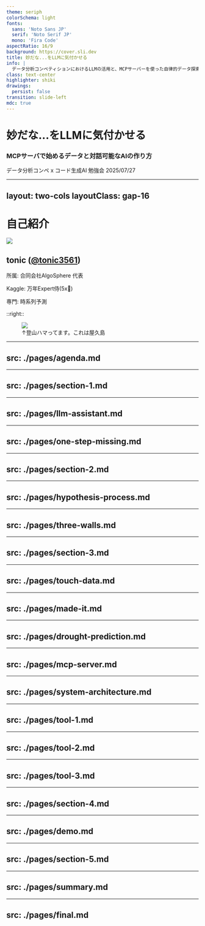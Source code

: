 ```yaml
---
theme: seriph
colorSchema: light
fonts:
  sans: 'Noto Sans JP'
  serif: 'Noto Serif JP'
  mono: 'Fira Code'
aspectRatio: 16/9
background: https://cover.sli.dev
title: 妙だな...をLLMに気付かせる
info: |
  データ分析コンペティションにおけるLLMの活用と、MCPサーバーを使った自律的データ探索の実現方法について
class: text-center
highlighter: shiki
drawings:
  persist: false
transition: slide-left
mdc: true
---
```


# 妙だな...をLLMに気付かせる

### MCPサーバで始めるデータと対話可能なAIの作り方

<div class="abs-br m-6 flex flex-col text-sm text-gray-400">
  <span>データ分析コンペ x コード生成AI 勉強会</span>
  <span>2025/07/27</span>
</div>


---
layout: two-cols
layoutClass: gap-16
---

# 自己紹介
<div class="flex flex-col items-center justify-center">
  <img src="/work/assets/kaggle_icon.png" class="w-1/2 mb-3">
  <div class="text-left">
    <h2 class="text-2xl mb-1">tonic (<a href="https://x.com/tonic3561" target="_blank" class="text-blue-500 hover:text-blue-700">@tonic3561</a>)</h2>
    <p class="text-lg leading-tight">所属: 合同会社AlgoSphere 代表</p>
    <p class="text-lg leading-tight">Kaggle: 万年Expert侍(5x🥈)</p>
    <p class="text-lg leading-tight">専門: 時系列予測</p>
  </div>
</div>

::right::

<div class="flex items-center justify-center h-full">
  <figure class="flex flex-col items-center">
    <img src="/work/assets/yakushima.JPG" class="w-11/14 mb-3">
    <figcaption class="text text-gray-600">↑登山ハマってます。これは屋久島</figcaption>
  </figure>
</div>


---
src: ./pages/agenda.md
---

---
src: ./pages/section-1.md
---

---
src: ./pages/llm-assistant.md
---

---
src: ./pages/one-step-missing.md
---

---
src: ./pages/section-2.md
---

---
src: ./pages/hypothesis-process.md
---

---
src: ./pages/three-walls.md
---

---
src: ./pages/section-3.md
---

---
src: ./pages/touch-data.md
---

---
src: ./pages/made-it.md
---

---
src: ./pages/drought-prediction.md
---

---
src: ./pages/mcp-server.md
---

---
src: ./pages/system-architecture.md
---

---
src: ./pages/tool-1.md
---

---
src: ./pages/tool-2.md
---

---
src: ./pages/tool-3.md
---

---
src: ./pages/section-4.md
---

---
src: ./pages/demo.md
---

---
src: ./pages/section-5.md
---

---
src: ./pages/summary.md
---

---
src: ./pages/final.md
---